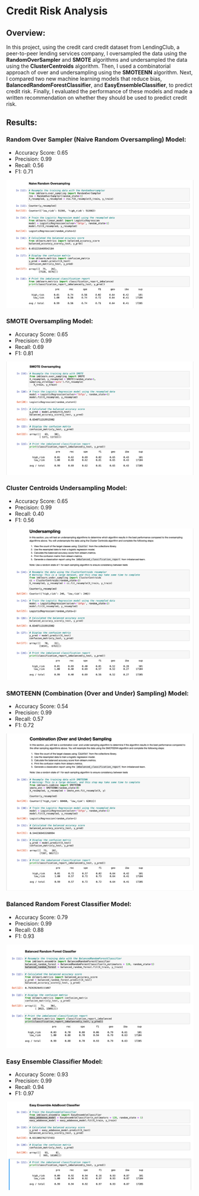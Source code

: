 # Credit Risk Analysis

## Overview:

In this project, using the credit card credit dataset from LendingClub, a peer-to-peer lending services company, I oversampled the data using the **RandomOverSampler** and **SMOTE** algorithms and undersampled the data using the **ClusterCentroids** algorithm. Then, I used a combinatorial approach of over and undersampling using the **SMOTEENN** algorithm. Next, I compared two new machine learning models that reduce bias, **BalancedRandomForestClassifier**, and **EasyEnsembleClassifier**, to predict credit risk. Finally, I evaluated the performance of these models and made a written recommendation on whether they should be used to predict credit risk.

## Results:

### Random Over Sampler (Naive Random Oversampling) Model:

- Accuracy Score: 0.65
- Precision: 0.99 
- Recall: 0.56
- F1: 0.71

![RandomOversampler](Resources/RandomOversampler.png)

### SMOTE Oversampling Model:

- Accuracy Score: 0.65
- Precision: 0.99
- Recall: 0.69
- F1: 0.81

![SMOTE](Resources/SMOTE.png)

### Cluster Centroids Undersampling Model:

- Accuracy Score: 0.65
- Precision: 0.99
- Recall: 0.40
- F1: 0.56

![ClusterCentroids](Resources/ClusterCentroids.png)

### SMOTEENN (Combination (Over and Under) Sampling) Model:
 
- Accuracy Score: 0.54
- Precision: 0.99
- Recall: 0.57
- F1: 0.72

![SMOTEENN](Resources/SMOTEENN.png)

### Balanced Random Forest Classifier Model:

- Accuracy Score: 0.79
- Precision: 0.99
- Recall: 0.88
- F1: 0.93

![BalancedRandomForestClassifier](Resources/BalancedRandomForestClassifier.png)

### Easy Ensemble Classifier Model:

- Accuracy Score: 0.93
- Precision: 0.99
- Recall: 0.94
- F1: 0.97

![AdaBoost](Resources/AdaBoost.png)
